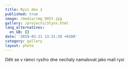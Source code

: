 ```yaml
---
title: Rysí den 2
published: true
image: /media/img_9053.jpg
gallery: /projects/3lynx.html
lang_alternatives:
  en_GB: {}
date: '2019-03-21 13:31:20 +0100'
category: gallery
layout: photo
---
```

Děti se v rámci rysího dne nechaly namalovat jako malí rysi
